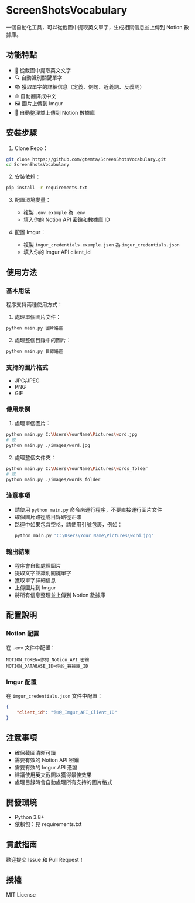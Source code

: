 # ScreenShotsVocabulary

一個自動化工具，可以從截圖中提取英文單字，生成相關信息並上傳到 Notion 數據庫。

## 功能特點

- 📸 從截圖中提取英文文字
- 🔍 自動識別關鍵單字
- 📚 獲取單字的詳細信息（定義、例句、近義詞、反義詞）
- 🌐 自動翻譯成中文
- 🖼️ 圖片上傳到 Imgur
- 📝 自動整理並上傳到 Notion 數據庫

## 安裝步驟

1. Clone Repo：
```bash
git clone https://github.com/gtemta/ScreenShotsVocabulary.git
cd ScreenShotsVocabulary
```

2. 安裝依賴：
```bash
pip install -r requirements.txt
```

3. 配置環境變量：
   - 複製 `.env.example` 為 `.env`
   - 填入你的 Notion API 密鑰和數據庫 ID

4. 配置 Imgur：
   - 複製 `imgur_credentials.example.json` 為 `imgur_credentials.json`
   - 填入你的 Imgur API client_id

## 使用方法

### 基本用法

程序支持兩種使用方式：

1. 處理單個圖片文件：
```bash
python main.py 圖片路徑
```

2. 處理整個目錄中的圖片：
```bash
python main.py 目錄路徑
```

### 支持的圖片格式
- JPG/JPEG
- PNG
- GIF

### 使用示例

1. 處理單個圖片：
```bash
python main.py C:\Users\YourName\Pictures\word.jpg
# 或
python main.py ./images/word.jpg
```

2. 處理整個文件夾：
```bash
python main.py C:\Users\YourName\Pictures\words_folder
# 或
python main.py ./images/words_folder
```

### 注意事項
- 請使用 `python main.py` 命令來運行程序，不要直接運行圖片文件
- 確保圖片路徑或目錄路徑正確
- 路徑中如果包含空格，請使用引號包裹，例如：
  ```bash
  python main.py "C:\Users\Your Name\Pictures\word.jpg"
  ```

### 輸出結果
- 程序會自動處理圖片
- 提取文字並識別關鍵單字
- 獲取單字詳細信息
- 上傳圖片到 Imgur
- 將所有信息整理並上傳到 Notion 數據庫

## 配置說明

### Notion 配置
在 `.env` 文件中配置：
```
NOTION_TOKEN=你的_Notion_API_密鑰
NOTION_DATABASE_ID=你的_數據庫_ID
```

### Imgur 配置
在 `imgur_credentials.json` 文件中配置：
```json
{
    "client_id": "你的_Imgur_API_Client_ID"
}
```

## 注意事項

- 確保截圖清晰可讀
- 需要有效的 Notion API 密鑰
- 需要有效的 Imgur API 憑證
- 建議使用英文截圖以獲得最佳效果
- 處理目錄時會自動處理所有支持的圖片格式

## 開發環境

- Python 3.8+
- 依賴包：見 requirements.txt

## 貢獻指南

歡迎提交 Issue 和 Pull Request！

## 授權

MIT License
